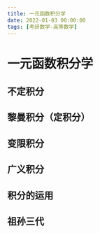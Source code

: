 ```yaml
---
title: 一元函数积分学
date: 2022-01-03 00:00:00
tags: [考研数学-高等数学]
---
```


# 一元函数积分学

## 不定积分

## 黎曼积分（定积分）

## 变限积分

## 广义积分

## 积分的运用

## 祖孙三代